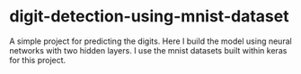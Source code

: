 # digit-detection-using-mnist-dataset
A simple project for predicting the digits. Here I build the model using neural networks with two hidden layers. I use the mnist datasets built within keras for this project. 
